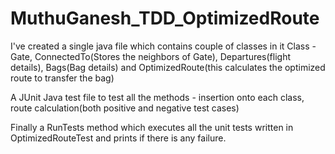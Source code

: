 # MuthuGanesh_TDD_OptimizedRoute

I've created a single java file which contains couple of classes in it
    Class - Gate, ConnectedTo(Stores the neighbors of Gate), Departures(flight details), Bags(Bag details) and OptimizedRoute(this
            calculates the optimized route to transfer the bag)
            
A JUnit Java test file to test all the methods - insertion onto each class, route calculation(both positive and negative test cases)

Finally a RunTests method which executes all the unit tests written in OptimizedRouteTest and prints if there is any failure.
